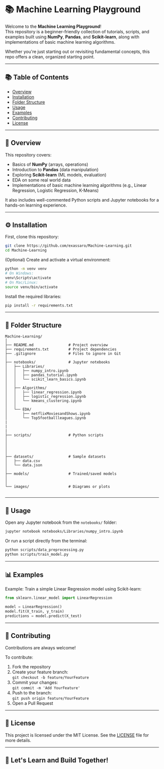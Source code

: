 # 📚 Machine Learning Playground

Welcome to the **Machine Learning Playground**!  
This repository is a beginner-friendly collection of tutorials, scripts, and examples built using **NumPy**, **Pandas**, and **Scikit-learn**, along with implementations of basic machine learning algorithms.

Whether you're just starting out or revisiting fundamental concepts, this repo offers a clean, organized starting point.

---

## 📚 Table of Contents

- [Overview](#-overview)
- [Installation](#-installation)
- [Folder Structure](#-folder-structure)
- [Usage](#-usage)
- [Examples](#-examples)
- [Contributing](#-contributing)
- [License](#-license)

---

## 🧠 Overview

This repository covers:

- Basics of **NumPy** (arrays, operations)
- Introduction to **Pandas** (data manipulation)
- Exploring **Scikit-learn** (ML models, evaluation)
- EDA on some real world data
- Implementations of basic machine learning algorithms (e.g., Linear Regression, Logistic Regression, K-Means)

It also includes well-commented Python scripts and Jupyter notebooks for a hands-on learning experience.

---

## ⚙️ Installation

First, clone this repository:

```bash
git clone https://github.com/exassaro/Machine-Learning.git
cd Machine-Learning
```

(Optional) Create and activate a virtual environment:

```bash
python -m venv venv
# On Windows:
venv\Scripts\activate
# On Mac/Linux:
source venv/bin/activate
```

Install the required libraries:

```bash
pip install -r requirements.txt
```

---

## 📁 Folder Structure

```
Machine-Learning/
│
├── README.md                # Project overview
├── requirements.txt         # Project dependencies
├── .gitignore               # Files to ignore in Git
│
├── notebooks/               # Jupyter notebooks
│   ├── Libraries/
│   │   ├── numpy_intro.ipynb
│   │   ├── pandas_tutorial.ipynb
│   │   └── scikit_learn_basics.ipynb
│   │
│   ├── Algorithms/
│   │   ├── linear_regression.ipynb
│   │   ├── logistic_regression.ipynb
│   │   └── kmeans_clustering.ipynb
│   │
│   └── EDA/
│       ├── netflixMoviesandShows.ipynb
│       └── Top5footballleagues.ipynb
|
|
|
├── scripts/                 # Python scripts
│   
│   
│   
│
├── datasets/                # Sample datasets
│   ├── data.csv
│   └── data.json
│
├── models/                  # Trained/saved models
│   
│
└── images/                  # Diagrams or plots
    
```

---

## 🚀 Usage

Open any Jupyter notebook from the `notebooks/` folder:

```bash
jupyter notebook notebooks/Libraries/numpy_intro.ipynb
```

Or run a script directly from the terminal:

```bash
python scripts/data_preprocessing.py
python scripts/train_model.py
```

---

## 📊 Examples

Example: Train a simple Linear Regression model using Scikit-learn:

```python
from sklearn.linear_model import LinearRegression

model = LinearRegression()
model.fit(X_train, y_train)
predictions = model.predict(X_test)
```

---

## 🤝 Contributing

Contributions are always welcome!

To contribute:

1. Fork the repository
2. Create your feature branch:  
   `git checkout -b feature/YourFeature`
3. Commit your changes:  
   `git commit -m 'Add YourFeature'`
4. Push to the branch:  
   `git push origin feature/YourFeature`
5. Open a Pull Request

---

## 📄 License

This project is licensed under the MIT License. See the [LICENSE](LICENSE) file for more details.

---

## 🚀 Let's Learn and Build Together!
